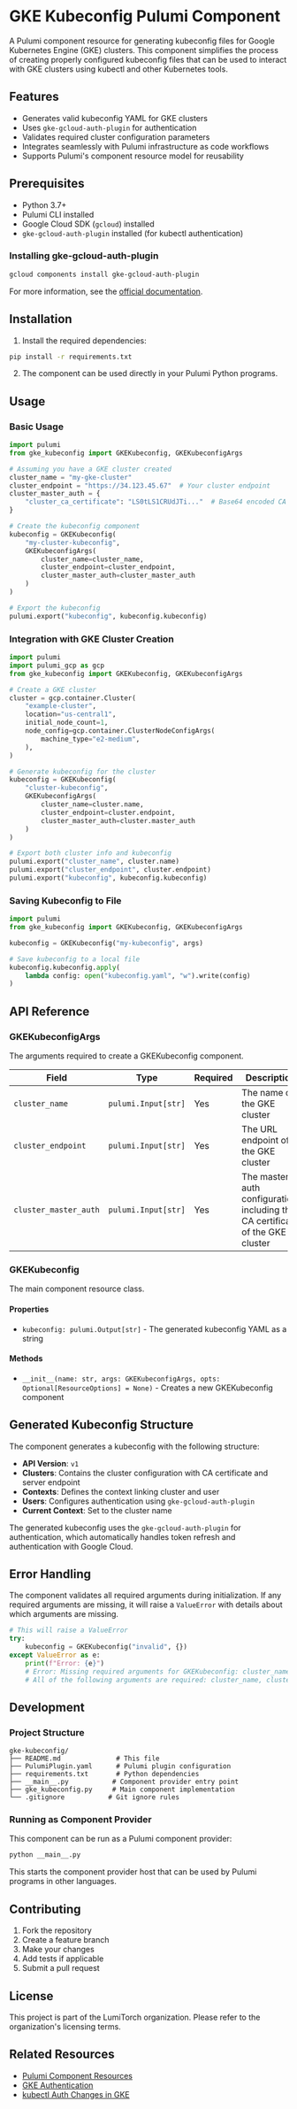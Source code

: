 # GKE Kubeconfig Pulumi Component

A Pulumi component resource for generating kubeconfig files for Google Kubernetes Engine (GKE) clusters. This component simplifies the process of creating properly configured kubeconfig files that can be used to interact with GKE clusters using kubectl and other Kubernetes tools.

## Features

- Generates valid kubeconfig YAML for GKE clusters
- Uses `gke-gcloud-auth-plugin` for authentication
- Validates required cluster configuration parameters
- Integrates seamlessly with Pulumi infrastructure as code workflows
- Supports Pulumi's component resource model for reusability

## Prerequisites

- Python 3.7+
- Pulumi CLI installed
- Google Cloud SDK (`gcloud`) installed
- `gke-gcloud-auth-plugin` installed (for kubectl authentication)

### Installing gke-gcloud-auth-plugin

```bash
gcloud components install gke-gcloud-auth-plugin
```

For more information, see the [official documentation](https://cloud.google.com/blog/products/containers-kubernetes/kubectl-auth-changes-in-gke).

## Installation

1. Install the required dependencies:

```bash
pip install -r requirements.txt
```

2. The component can be used directly in your Pulumi Python programs.

## Usage

### Basic Usage

```python
import pulumi
from gke_kubeconfig import GKEKubeconfig, GKEKubeconfigArgs

# Assuming you have a GKE cluster created
cluster_name = "my-gke-cluster"
cluster_endpoint = "https://34.123.45.67"  # Your cluster endpoint
cluster_master_auth = {
    "cluster_ca_certificate": "LS0tLS1CRUdJTi..."  # Base64 encoded CA certificate
}

# Create the kubeconfig component
kubeconfig = GKEKubeconfig(
    "my-cluster-kubeconfig",
    GKEKubeconfigArgs(
        cluster_name=cluster_name,
        cluster_endpoint=cluster_endpoint,
        cluster_master_auth=cluster_master_auth
    )
)

# Export the kubeconfig
pulumi.export("kubeconfig", kubeconfig.kubeconfig)
```

### Integration with GKE Cluster Creation

```python
import pulumi
import pulumi_gcp as gcp
from gke_kubeconfig import GKEKubeconfig, GKEKubeconfigArgs

# Create a GKE cluster
cluster = gcp.container.Cluster(
    "example-cluster",
    location="us-central1",
    initial_node_count=1,
    node_config=gcp.container.ClusterNodeConfigArgs(
        machine_type="e2-medium",
    ),
)

# Generate kubeconfig for the cluster
kubeconfig = GKEKubeconfig(
    "cluster-kubeconfig",
    GKEKubeconfigArgs(
        cluster_name=cluster.name,
        cluster_endpoint=cluster.endpoint,
        cluster_master_auth=cluster.master_auth
    )
)

# Export both cluster info and kubeconfig
pulumi.export("cluster_name", cluster.name)
pulumi.export("cluster_endpoint", cluster.endpoint)
pulumi.export("kubeconfig", kubeconfig.kubeconfig)
```

### Saving Kubeconfig to File

```python
import pulumi
from gke_kubeconfig import GKEKubeconfig, GKEKubeconfigArgs

kubeconfig = GKEKubeconfig("my-kubeconfig", args)

# Save kubeconfig to a local file
kubeconfig.kubeconfig.apply(
    lambda config: open("kubeconfig.yaml", "w").write(config)
)
```

## API Reference

### GKEKubeconfigArgs

The arguments required to create a GKEKubeconfig component.

| Field | Type | Required | Description |
|-------|------|----------|-------------|
| `cluster_name` | `pulumi.Input[str]` | Yes | The name of the GKE cluster |
| `cluster_endpoint` | `pulumi.Input[str]` | Yes | The URL endpoint of the GKE cluster |
| `cluster_master_auth` | `pulumi.Input[str]` | Yes | The master auth configuration, including the CA certificate of the GKE cluster |

### GKEKubeconfig

The main component resource class.

#### Properties

- `kubeconfig: pulumi.Output[str]` - The generated kubeconfig YAML as a string

#### Methods

- `__init__(name: str, args: GKEKubeconfigArgs, opts: Optional[ResourceOptions] = None)` - Creates a new GKEKubeconfig component

## Generated Kubeconfig Structure

The component generates a kubeconfig with the following structure:

- **API Version**: `v1`
- **Clusters**: Contains the cluster configuration with CA certificate and server endpoint
- **Contexts**: Defines the context linking cluster and user
- **Users**: Configures authentication using `gke-gcloud-auth-plugin`
- **Current Context**: Set to the cluster name

The generated kubeconfig uses the `gke-gcloud-auth-plugin` for authentication, which automatically handles token refresh and authentication with Google Cloud.

## Error Handling

The component validates all required arguments during initialization. If any required arguments are missing, it will raise a `ValueError` with details about which arguments are missing.

```python
# This will raise a ValueError
try:
    kubeconfig = GKEKubeconfig("invalid", {})
except ValueError as e:
    print(f"Error: {e}")
    # Error: Missing required arguments for GKEKubeconfig: cluster_name, cluster_endpoint, cluster_master_auth. 
    # All of the following arguments are required: cluster_name, cluster_endpoint, cluster_master_auth
```

## Development

### Project Structure

```
gke-kubeconfig/
├── README.md              # This file
├── PulumiPlugin.yaml      # Pulumi plugin configuration
├── requirements.txt       # Python dependencies
├── __main__.py           # Component provider entry point
├── gke_kubeconfig.py     # Main component implementation
└── .gitignore           # Git ignore rules
```

### Running as Component Provider

This component can be run as a Pulumi component provider:

```bash
python __main__.py
```

This starts the component provider host that can be used by Pulumi programs in other languages.

## Contributing

1. Fork the repository
2. Create a feature branch
3. Make your changes
4. Add tests if applicable
5. Submit a pull request

## License

This project is part of the LumiTorch organization. Please refer to the organization's licensing terms.

## Related Resources

- [Pulumi Component Resources](https://www.pulumi.com/docs/intro/concepts/resources/components/)
- [GKE Authentication](https://cloud.google.com/kubernetes-engine/docs/how-to/cluster-access-for-kubectl)
- [kubectl Auth Changes in GKE](https://cloud.google.com/blog/products/containers-kubernetes/kubectl-auth-changes-in-gke)
